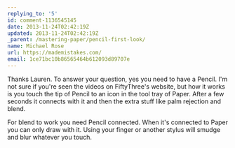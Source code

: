 ```yaml
---
replying_to: '5'
id: comment-1136545145
date: 2013-11-24T02:42:19Z
updated: 2013-11-24T02:42:19Z
_parent: /mastering-paper/pencil-first-look/
name: Michael Rose
url: https://mademistakes.com/
email: 1ce71bc10b86565464b612093d89707e
---
```


Thanks Lauren. To answer your question, yes you need to have a Pencil. I'm not
sure if you're seen the videos on FiftyThree's website, but how it works is you
touch the tip of Pencil to an icon in the tool tray of Paper. After a few
seconds it connects with it and then the extra stuff like palm rejection and
blend.

For blend to work you need Pencil connected. When it's connected to Paper you
can only draw with it. Using your finger or another stylus will smudge and blur
whatever you touch.
